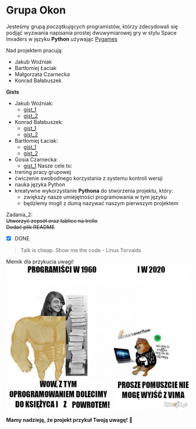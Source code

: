 # Grupa Okon

Jesteśmy grupą *początkujących* programistów, którzy zdecydowali się podjąć wyzwania napisania prostej
dwuwymiarowej gry w stylu Space Invaders w języku **Python** używając [Pygames](https://www.pygame.org/wiki/about)

Nad projektem pracują:
* Jakub Woźniak
* Bartłomiej Łaciak 
* Małgorzata Czarnecka
* Konrad Bałabuszek

**Gists**  
* Jakub Woźniak: 
  * [gist_1](https://gist.github.com/jwozniak2000/c458f9a7cb6dc23ad21dca230e4ed26f)
  * [gist_2](https://gist.github.com/jwozniak2000/e2dcedbbedc0c928973ac726e52aa73f)
* Konrad Bałabuszek: 
  * [gist_1](https://gist.github.com/sn3ak1/0dda1d02968d58739837bb94fa74b512)
  * [gist_2](https://gist.github.com/sn3ak1/7de48fd2db2fb6c8fb8f8d83f072ae84)
* Bartłomiej Łaciak:
  * [gist_1](https://gist.github.com/BartlomiejLac/8cc70320007576b2d07db669f677f16b)
  * [gist_2](https://gist.github.com/BartlomiejLac/5934adc8e659d8585cca582084aa5341)
* Gosia Czarnecka:
  * [gist_1]("https://gist.github.com/GCzarnecka/86328261457ebdc8db7bcb0472a9951d)
Nasze cele to:
* trening pracy grupowej
* ćwiczenie swobodnego korzystania z systemu kontroli wersji
* nauka języka Python
* kreatywne wykorzystanie **Pythona** do stworzenia projektu, który:
  * zwiększy nasze umiejętności programowania w tym języku
  * będziemy mogli z dumą nazywać naszym pierwszym projektem
  
Zadania_2:  
~~Utworzyć zepsół oraz tablice na trello~~  
~~Dodać plik README~~  
- [x] DONE  

> Talk is cheap. Show me the code - Linus Torvalds

Memik dla przykucia uwagi!  
![GitHub Logo](/zdjecia/mem.jpg)


**Mamy nadzieję, że projekt przykuł Twoją uwagę!** :muscle:
